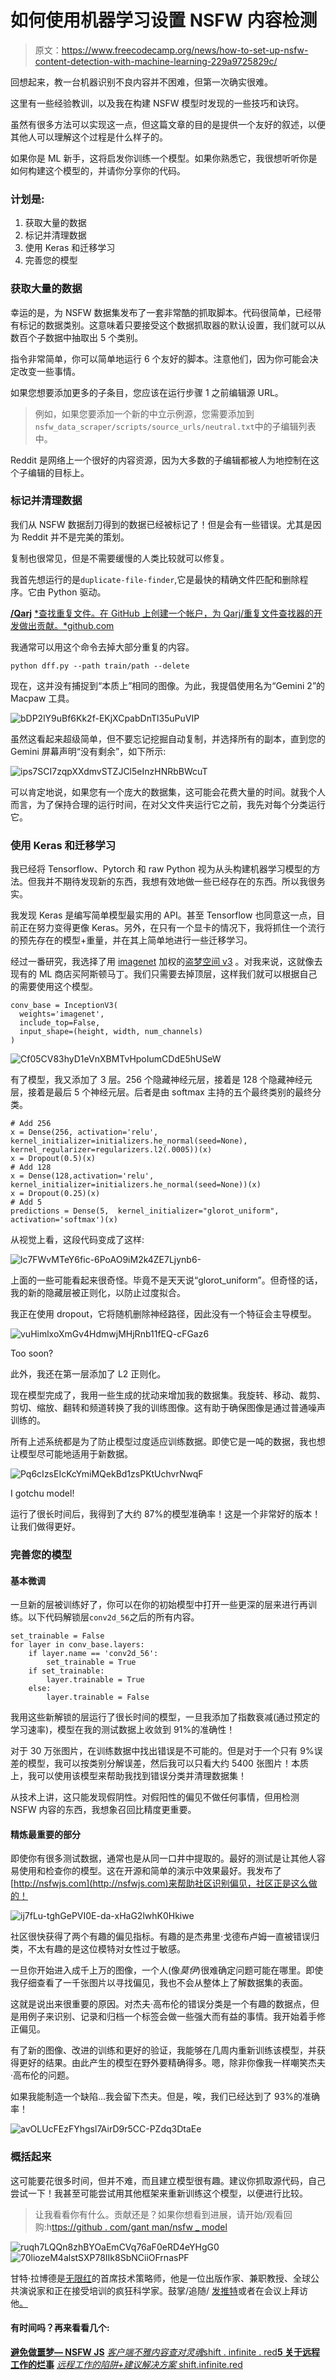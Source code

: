 # 如何使用机器学习设置 NSFW 内容检测

> 原文：<https://www.freecodecamp.org/news/how-to-set-up-nsfw-content-detection-with-machine-learning-229a9725829c/>

回想起来，教一台机器识别不良内容并不困难，但第一次确实很难。

这里有一些经验教训，以及我在构建 NSFW 模型时发现的一些技巧和诀窍。

虽然有很多方法可以实现这一点，但这篇文章的目的是提供一个友好的叙述，以便其他人可以理解这个过程是什么样子的。

如果你是 ML 新手，这将启发你训练一个模型。如果你熟悉它，我很想听听你是如何构建这个模型的，并请你分享你的代码。

### 计划是:

1.  获取大量的数据
2.  标记并清理数据
3.  使用 Keras 和迁移学习
4.  完善您的模型

### 获取大量的数据

幸运的是，为 NSFW 数据集发布了一套非常酷的抓取脚本。代码很简单，已经带有标记的数据类别。这意味着只要接受这个数据抓取器的默认设置，我们就可以从数百个子数据中抽取出 5 个类别。

指令非常简单，你可以简单地运行 6 个友好的脚本。注意他们，因为你可能会决定改变一些事情。

如果您想要添加更多的子条目，您应该在运行步骤 1 之前编辑源 URL。

> 例如，如果您要添加一个新的中立示例源，您需要添加到`nsfw_data_scraper/scripts/source_urls/neutral.txt`中的子编辑列表中。

Reddit 是网络上一个很好的内容资源，因为大多数的子编辑都被人为地控制在这个子编辑的目标上。

### 标记并清理数据

我们从 NSFW 数据刮刀得到的数据已经被标记了！但是会有一些错误。尤其是因为 Reddit 并不是完美的策划。

复制也很常见，但是不需要缓慢的人类比较就可以修复。

我首先想运行的是`duplicate-file-finder`,它是最快的精确文件匹配和删除程序。它由 Python 驱动。

[**/Qarj**](https://github.com/Qarj/duplicate-file-finder)
[*查找重复文件。在 GitHub 上创建一个帐户，为 Qarj/重复文件查找器的开发做出贡献。*github.com](https://github.com/Qarj/duplicate-file-finder)

我通常可以用这个命令去掉大部分重复的内容。

```
python dff.py --path train/path --delete
```

现在，这并没有捕捉到“本质上”相同的图像。为此，我提倡使用名为“Gemini 2”的 Macpaw 工具。

![bDP2lY9uBf6Kk2f-EKjXCpabDnTl35uPuVIP](img/24c83128a5bdda1639dec1a7d74e5484.png)

虽然这看起来超级简单，但不要忘记挖掘自动复制，并选择所有的副本，直到您的 Gemini 屏幕声明“没有剩余”，如下所示:

![ips7SCI7zqpXXdmvSTZJCl5eInzHNRbBWcuT](img/73a081f10db85d4910269e9bbf62ccee.png)

可以肯定地说，如果您有一个庞大的数据集，这可能会花费大量的时间。就我个人而言，为了保持合理的运行时间，在对父文件夹运行它之前，我先对每个分类运行它。

### 使用 Keras 和迁移学习

我已经将 Tensorflow、Pytorch 和 raw Python 视为从头构建机器学习模型的方法。但我并不期待发现新的东西，我想有效地做一些已经存在的东西。所以我很务实。

我发现 Keras 是编写简单模型最实用的 API。甚至 Tensorflow 也同意这一点，目前正在努力变得更像 Keras。另外，在只有一个显卡的情况下，我将抓住一个流行的预先存在的模型+重量，并在其上简单地进行一些迁移学习。

经过一番研究，我选择了用 [imagenet](http://image-net.org/about-overview) 加权的[盗梦空间 v3](https://cloud.google.com/tpu/docs/inception-v3-advanced) 。对我来说，这就像去现有的 ML 商店买阿斯顿马丁。我们只需要去掉顶层，这样我们就可以根据自己的需要使用这个模型。

```
conv_base = InceptionV3(    
  weights='imagenet',     
  include_top=False,     
  input_shape=(height, width, num_channels)
)
```

![Cf05CV83hyD1eVnXBMTvHpoIumCDdE5hUSeW](img/983396ddcdf0c2f8b3feefa79df8bfdb.png)

有了模型，我又添加了 3 层。256 个隐藏神经元层，接着是 128 个隐藏神经元层，接着是最后 5 个神经元层。后者是由 softmax 主持的五个最终类别的最终分类。

```
# Add 256
x = Dense(256, activation='relu', kernel_initializer=initializers.he_normal(seed=None), kernel_regularizer=regularizers.l2(.0005))(x)
x = Dropout(0.5)(x)
# Add 128
x = Dense(128,activation='relu', kernel_initializer=initializers.he_normal(seed=None))(x)
x = Dropout(0.25)(x)
# Add 5
predictions = Dense(5,  kernel_initializer="glorot_uniform", activation='softmax')(x)
```

从视觉上看，这段代码变成了这样:

![lc7FWvMTeY6fic-6PoAO9iM2k4ZE7Ljynb6-](img/2ea34cb5a29a189b81ce0b4043be9670.png)

上面的一些可能看起来很奇怪。毕竟不是天天说“glorot_uniform”。但奇怪的话，我的新的隐藏层被正则化，以防止过度拟合。

我正在使用 dropout，它将随机删除神经路径，因此没有一个特征会主导模型。

![vuHimlxoXmGv4HdmwjMHjRnb11fEQ-cFGaz6](img/4300693932430d09f6aec3b5eb3cf282.png)

Too soon?

此外，我还在第一层添加了 L2 正则化。

现在模型完成了，我用一些生成的扰动来增加我的数据集。我旋转、移动、裁剪、剪切、缩放、翻转和频道转换了我的训练图像。这有助于确保图像是通过普通噪声训练的。

所有上述系统都是为了防止模型过度适应训练数据。即使它是一吨的数据，我也想让模型尽可能地适用于新数据。

![Pq6cIzsEIcKcYmiMQekBd1zsPKtUchvrNwqF](img/6f8d6f231d17ab71a5a8dcc213212140.png)

I gotchu model!

运行了很长时间后，我得到了大约 87%的模型准确率！这是一个非常好的版本！让我们做得更好。

### 完善您的模型

#### 基本微调

一旦新的层被训练好了，你可以在你的初始模型中打开一些更深的层来进行再训练。以下代码解锁层`conv2d_56`之后的所有内容。

```
set_trainable = False
for layer in conv_base.layers:    
    if layer.name == 'conv2d_56':
        set_trainable = True
    if set_trainable:
        layer.trainable = True
    else:
        layer.trainable = False
```

我用这些新解锁的层运行了很长时间的模型，一旦我添加了指数衰减(通过预定的学习速率)，模型在我的测试数据上收敛到 91%的准确性！

对于 30 万张图片，在训练数据中找出错误是不可能的。但是对于一个只有 9%误差的模型，我可以按类别分解误差，然后我可以只看大约 5400 张图片！本质上，我可以使用该模型来帮助我找到错误分类并清理数据集！

从技术上讲，这只能发现假阴性。对假阳性的偏见不做任何事情，但用检测 NSFW 内容的东西，我想象召回比精度更重要。

#### 精炼最重要的部分

即使你有很多测试数据，通常也是从同一口井中提取的。最好的测试是让其他人容易使用和检查你的模型。这在开源和简单的演示中效果最好。我发布了[http://nsfwjs.com](http://nsfwjs.com)来帮助社区识别偏见，社区正是这么做的！

![ij7fLu-tghGePVI0E-da-xHaG2lwhK0Hkiwe](img/53029f9269b4da391420d9a4451782fb.png)

社区很快获得了两个有趣的偏见指标。有趣的是杰弗里·戈德布卢姆一直被错误归类，不太有趣的是这位模特对女性过于敏感。

一旦你开始进入成千上万的图像，一个人(像*莫伊*)很难确定问题可能在哪里。即使我仔细查看了一千张图片以寻找偏见，我也不会从整体上了解数据集的表面。

这就是说出来很重要的原因。对杰夫·高布伦的错误分类是一个有趣的数据点，但是用例子来识别、记录和归档一个标签会做一些强大而有益的事情。我开始着手修正偏见。

有了新的图像、改进的训练和更好的验证，我能够在几周内重新训练该模型，并获得更好的结果。由此产生的模型在野外要精确得多。嗯，除非你像我一样嘲笑杰夫·高布伦的问题。

如果我能制造一个缺陷…我会留下杰夫。但是，唉，我们已经达到了 93%的准确率！

![avOLUcFEzFYhgsl7AirD9r5CC-PZdq3DtaEe](img/57fb04b9766b532cc97c6012ebf77c30.png)

### 概括起来

这可能要花很多时间，但并不难，而且建立模型很有趣。建议你抓取源代码，自己尝试一下！我甚至可能尝试用其他框架来重新训练这个模型，以便进行比较。

> 让我看看你有什么。贡献还是？如果你想看到进展，请开始/观看回购:h[ttps://github . com/gant man/nsfw _ model](https://github.com/GantMan/nsfw_model)

![ruqh7LQQn8zhBYOaEmCVq76aF0eRD4eYHgG0](img/8d0175c834a4cadf75f141517a716d47.png)![70liozeM4alstSXP78IIk8SbNCiiOFrnasPF](img/7871aa52b94ac64ce3248ecde39ca155.png)

甘特·拉博德是[无限红](http://infinite.red)的首席技术策略师，他是一位出版作家、兼职教授、全球公共演说家和正在接受培训的疯狂科学家。鼓掌/追随/ [发推特](https://twitter.com/GantLaborde)或者在会议上拜访他[。](http://gantlaborde.com/)

#### 有时间吗？再来看看几个:

[**避免做噩梦— NSFW JS**](https://shift.infinite.red/avoid-nightmares-nsfw-js-ab7b176978b1)
[*客户端不雅内容查对灵魂*shift . infinite . red](https://shift.infinite.red/avoid-nightmares-nsfw-js-ab7b176978b1)[**5 关于远程工作的烂事**](https://shift.infinite.red/5-things-that-suck-about-remote-work-506b98dd38f9)
[*远程工作的陷阱+建议解决方案* shift.infinite.red](https://shift.infinite.red/5-things-that-suck-about-remote-work-506b98dd38f9)